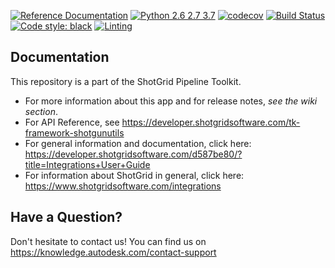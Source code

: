 [![Reference Documentation](http://img.shields.io/badge/doc-reference-blue.svg)](http://developer.shotgridsoftware.com/tk-framework-shotgunutils)
[![Python 2.6 2.7 3.7](https://img.shields.io/badge/python-2.6%20%7C%202.7%20%7C%203.7-blue.svg)](https://www.python.org/)
[![codecov](https://codecov.io/gh/shotgunsoftware/tk-framework-shotgunutils/branch/master/graph/badge.svg)](https://codecov.io/gh/shotgunsoftware/tk-framework-shotgunutils)
[![Build Status](https://dev.azure.com/shotgun-ecosystem/Toolkit/_apis/build/status/Frameworks/tk-framework-shotgunutils?branchName=master)](https://dev.azure.com/shotgun-ecosystem/Toolkit/_build/latest?definitionId=44&branchName=master)
[![Code style: black](https://img.shields.io/badge/code%20style-black-000000.svg)](https://github.com/psf/black)
[![Linting](https://img.shields.io/badge/PEP8%20by-Hound%20CI-a873d1.svg)](https://houndci.com)

## Documentation
This repository is a part of the ShotGrid Pipeline Toolkit.

- For more information about this app and for release notes, *see the wiki section*.
- For API Reference, see https://developer.shotgridsoftware.com/tk-framework-shotgunutils
- For general information and documentation, click here: https://developer.shotgridsoftware.com/d587be80/?title=Integrations+User+Guide
- For information about ShotGrid in general, click here: https://www.shotgridsoftware.com/integrations

## Have a Question?
Don't hesitate to contact us! You can find us on https://knowledge.autodesk.com/contact-support
